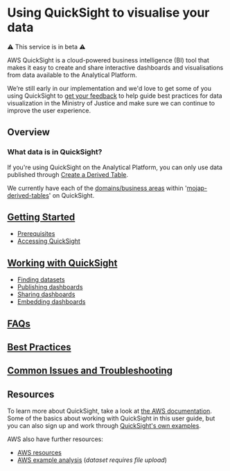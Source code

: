 # Using QuickSight to visualise your data

⚠️ This service is in beta ⚠️

AWS QuickSight is a cloud-powered business intelligence (BI) tool that makes it easy to create and share interactive dashboards and visualisations from data available to the Analytical Platform.

We’re still early in our implementation and we'd love to get some of you using QuickSight to [get your feedback] to help guide best practices for data visualization in the Ministry of Justice and make sure we can continue to improve the user experience.

## Overview

### What data is in QuickSight?

If you're using QuickSight on the Analytical Platform, you can only use data published through [Create a Derived Table](/tools/create-a-derived-table).

We currently have each of the [domains/business areas](/tools/create-a-derived-table/project-structure/#domains) within '[mojap-derived-tables]' on QuickSight.

## [Getting Started](/tools/quicksight/getting-started.html)

- [Prerequisites](/tools/quicksight/getting-started.html#prerequisites-to-using-quicksight-in-analytical-platform)
- [Accessing QuickSight](/tools/quicksight/getting-started.html#accessing-quicksight)

## [Working with QuickSight](/tools/quicksight/working-with-quicksight.html)

- [Finding datasets](/tools/quicksight/working-with-quicksight.html#finding-datasets)
- [Publishing dashboards](/tools/quicksight/working-with-quicksight.html#publishing-dashboards)
- [Sharing dashboards](/tools/quicksight/working-with-quicksight.html#sharing-dashboards)
- [Embedding dashboards](/tools/quicksight/working-with-quicksight.html#embedding-a-dashboard-in-a-cloud-platform-app)

## [FAQs](/tools/quicksight/faqs.html)

## [Best Practices](/tools/quicksight/best-practices.html)

## [Common Issues and Troubleshooting](/tools/quicksight/troubleshooting.html)

## Resources

To learn more about QuickSight, take a look at [the AWS documentation]. Some of the basics about working with QuickSight in this user guide, but you can also sign up and work through [QuickSight's own examples].

AWS also have further resources:

- [AWS resources]
- [AWS example analysis] (_dataset requires file upload_)

<!-- External links -->

[get your feedback]: https://controlpanel.services.analytical-platform.service.justice.gov.uk/feedback/
[mojap-derived-tables]: https://github.com/moj-analytical-services/create-a-derived-table/tree/main/mojap_derived_tables/models
[the AWS documentation]: https://docs.aws.amazon.com/quicksight/latest/user/welcome.html
[QuickSight's own examples]: https://docs.aws.amazon.com/quicksight/latest/user/quickstart-createanalysis.html
[AWS resources]: https://AWS.amazon.com/quicksight/resources/
[AWS example analysis]: https://docs.aws.amazon.com/quicksight/latest/user/example-analysis.html

